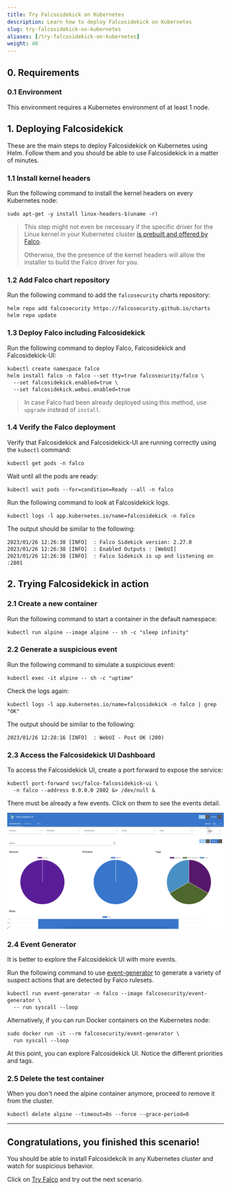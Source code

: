 ```yaml
---
title: Try Falcosidekick on Kubernetes
description: Learn how to deploy Falcosidekick on Kubernetes
slug: try-falcosidekick-on-kubernetes
aliases: [/try-falcosidekick-on-kubernetes]
weight: 40
---
```


## 0. Requirements

### 0.1 Environment

This environment requires a Kubernetes environment of at least 1 node. 

## 1. Deploying Falcosidekick

These are the main steps to deploy Falcosidekick on Kubernetes using Helm. Follow them and you should be able to use Falcosidekick in a matter of minutes.

### 1.1 Install kernel headers

Run the following command to install the kernel headers on every Kubernetes node:
```plain
sudo apt-get -y install linux-headers-$(uname -r)
```
> This step might not even be necessary if the specific driver for the Linux kernel in your Kubernetes cluster [is prebuilt and offered by Falco](https://download.falco.org/).
>
> Otherwise, the the presence of the kernel headers will allow the installer to build the Falco driver for you.

### 1.2 Add Falco chart repository

Run the following command to add the `falcosecurity` charts repository:
```plain
helm repo add falcosecurity https://falcosecurity.github.io/charts
helm repo update
```

### 1.3 Deploy Falco including Falcosidekick

Run the following command to deploy Falco, Falcosidekick and Falcosidekick-UI:

```plain
kubectl create namespace falco
helm install falco -n falco --set tty=true falcosecurity/falco \
  --set falcosidekick.enabled=true \
  --set falcosidekick.webui.enabled=true
```

> In case Falco had been already deployed using this method, use `upgrade` instead of `install`.

### 1.4 Verify the Falco deployment

Verify that Falcosidekick and Falcosidekick-UI are running correctly using
the `kubectl` command:
```plain
kubectl get pods -n falco
```

Wait until all the pods are ready:
```plain
kubectl wait pods --for=condition=Ready --all -n falco
```

Run the following command to look at Falcosidekick logs.
```plain
kubectl logs -l app.kubernetes.io/name=falcosidekick -n falco
```

The output should be similar to the following:
```plain
2023/01/26 12:26:38 [INFO]  : Falco Sidekick version: 2.27.0
2023/01/26 12:26:38 [INFO]  : Enabled Outputs : [WebUI]
2023/01/26 12:26:38 [INFO]  : Falco Sidekick is up and listening on :2801
```
## 2. Trying Falcosidekick in action

### 2.1 Create a new container

Run the following command to start a container in the default namespace:
```plain
kubectl run alpine --image alpine -- sh -c "sleep infinity"
```

### 2.2 Generate a suspicious event

Run the following command to simulate a suspicious event:
```plain
kubectl exec -it alpine -- sh -c "uptime"
```

Check the logs again:
```plain
kubectl logs -l app.kubernetes.io/name=falcosidekick -n falco | grep "OK"
```

The output should be similar to the following:
```plain
2023/01/26 12:28:16 [INFO]  : WebUI - Post OK (200)
```

### 2.3 Access the Falcosidekick UI Dashboard

To access the Falcosidekick UI, create a port forward to expose the service:

```plain
kubectl port-forward svc/falco-falcosidekick-ui \
  -n falco --address 0.0.0.0 2802 &> /dev/null &
```

There must be already a few events. Click on them to see the events detail.

![Scan results](images/falcosidekick-1.png)

### 2.4 Event Generator

It is better to explore the Falcosidekick UI with more events.

Run the following command to use [event-generator](https://github.com/falcosecurity/event-generator) to generate a variety of suspect actions that are detected by Falco rulesets.

```plain
kubectl run event-generator -n falco --image falcosecurity/event-generator \
  -- run syscall --loop
```

Alternatively, if you can run Docker containers on the Kubernetes node:

```plain
sudo docker run -it --rm falcosecurity/event-generator \
  run syscall --loop
```

At this point, you can explore Falcosidekick UI. Notice the different priorities and tags.

### 2.5 Delete the test container
When you don't need the alpine container anymore, proceed to remove it from the cluster.
```plain
kubectl delete alpine --timeout=0s --force --grace-period=0
```

---
## Congratulations, you finished this scenario!

You should be able to install Falcosidekcik in any Kubernetes cluster and watch for suspicious behavior.

Click on [Try Falco](/try-falco) and try out the next scenario.
